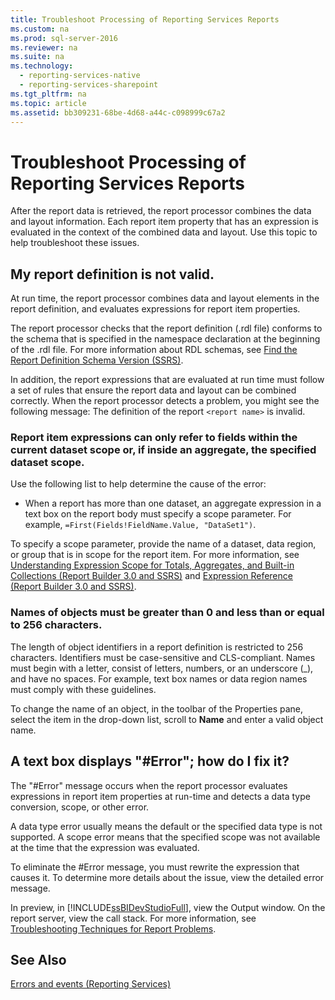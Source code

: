 ```yaml
---
title: Troubleshoot Processing of Reporting Services Reports
ms.custom: na
ms.prod: sql-server-2016
ms.reviewer: na
ms.suite: na
ms.technology: 
  - reporting-services-native
  - reporting-services-sharepoint
ms.tgt_pltfrm: na
ms.topic: article
ms.assetid: bb309231-68be-4d68-a44c-c098999c67a2
---
```

# Troubleshoot Processing of Reporting Services Reports
After the report data is retrieved, the report processor combines the data and layout information. Each report item property that has an expression is evaluated in the context of the combined data and layout. Use this topic to help troubleshoot these issues.   
  
## My report definition is not valid.  
At run time, the report processor combines data and layout elements in the report definition, and evaluates expressions for report item properties.   
  
The report processor checks that the report definition (.rdl file) conforms to the schema that is specified in the namespace declaration at the beginning of the .rdl file. For more information about RDL schemas, see [Find the Report Definition Schema Version (SSRS)](../../Topics\TopicNameNotContainA/Find-the-Report-Definition-Schema-Version--SSRS-.md).  
  
In addition, the report expressions that are evaluated at run time must follow a set of rules that ensure the report data and layout can be combined correctly. When the report processor detects a problem, you might see the following message: The definition of the report `<report name>` is invalid.  
  
### Report item expressions can only refer to fields within the current dataset scope or, if inside an aggregate, the specified dataset scope.  
  
Use the following list to help determine the cause of the error:  
* When a report has more than one dataset, an aggregate expression in a text box on the report body must specify a scope parameter. For example, `=First(Fields!FieldName.Value, "DataSet1")`.  
  
To specify a scope parameter, provide the name of a dataset, data region, or group that is in scope for the report item. For more information, see [Understanding Expression Scope for Totals, Aggregates, and Built-in Collections (Report Builder 3.0 and SSRS)](../../Topics\TopicNameNotContainA/Expression-Scope-for-Totals,-Aggregates,-and-Built-in-Collections--Report-Builder-and-SSRS-.md) and [Expression Reference (Report Builder 3.0 and SSRS)](../../Topics\TopicNameNotContainA/Expression-Reference--Report-Builder-and-SSRS-.md).  
  
### Names of objects must be greater than 0 and less than or equal to 256 characters.  
The length of object identifiers in a report definition is restricted to 256 characters. Identifiers must be case-sensitive and CLS-compliant. Names must begin with a letter, consist of letters, numbers, or an underscore (_), and have no spaces. For example, text box names or data region names must comply with these guidelines.   
  
To change the name of an object, in the toolbar of the Properties pane, select the item in the drop-down list, scroll to **Name** and enter a valid object name.   
  
## A text box displays "#Error"; how do I fix it?  
The "#Error" message occurs when the report processor evaluates expressions in report item properties at run-time and detects a data type conversion, scope, or other error.   
  
A data type error usually means the default or the specified data type is not supported. A scope error means that the specified scope was not available at the time that the expression was evaluated.   
  
To eliminate the #Error message, you must rewrite the expression that causes it. To determine more details about the issue, view the detailed error message.   
  
In preview, in [!INCLUDE[ssBIDevStudioFull](../../Token\Other/ssBIDevStudioFull.md)], view the Output window. On the report server, view the call stack. For more information, see [Troubleshooting Techniques for Report Problems](Troubleshoot%20Reporting%20Services%20Reports.md).   
  
  
## See Also  
[Errors and events (Reporting Services)](../../Topics\TopicNameNotContainA/Errors-and-Events-Reference--Reporting-Services-.md)